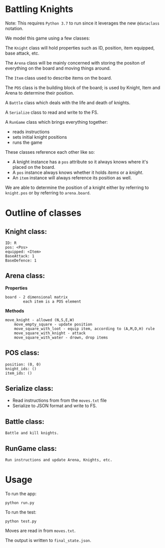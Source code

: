 # Battling Knights

Note: This requires `Python 3.7` to run since it leverages the new `@dataclass` notation.


We model this game using a few classes:

The `Knight` class will hold properties such as ID, position, item equipped, base attack, etc.

The `Arena` class will be mainly concerned with storing the positon of everything on the board and moving things around.

The `Item` class used to describe items on the board.

The `POS` class is the building block of the board; is used by Knight, Item and Arena to determine their position.

A `Battle` class which deals with the life and death of knights.

A `Serialize` class to read and write to the FS.

A `RunGame` class which brings everything together:

- reads instructions
- sets initial knight positions
- runs the game


These classes reference each other like so:

- A knight instance has a `pos` attribute so it always knows where it's placed on the board.
- A `pos` instance always knows whether it holds _items_ or a _knight_.
- An `item` instance will always reference its position as well.

We are able to determine the position of a knight either by referring to `knight.pos`
or by referring to `arena.board`.


# Outline of classes

## Knight class:

    ID: R
    pos: <Pos>
    equipped: <Item>
    BaseAttack: 1
    BaseDefence: 1

## Arena class:

**Properties**

    board - 2 dimensional matrix
            each item is a POS element

**Methods**

    move_knight - allowed (N,S,E,W)
        move_empty_square - update position
        move_square_with_loot - equip item, according to (A,M,D,H) rule
        move_square_with_knight - attack
        move_square_with_water - drown, drop items

## POS class:

    position: (0, 0)
    knight_ids: ()
    item_ids: ()

## Serialize class:

- Read instructions from from the `moves.txt` file
- Serialize to JSON format and write to FS.


## Battle class:

    Battle and kill knights.


## RunGame class:

    Run instructions and update Arena, Knights, etc.


# Usage

To run the app:

    python run.py

To run the test:

    python test.py

Moves are read in from `moves.txt`.

The output is written to `final_state.json`.
